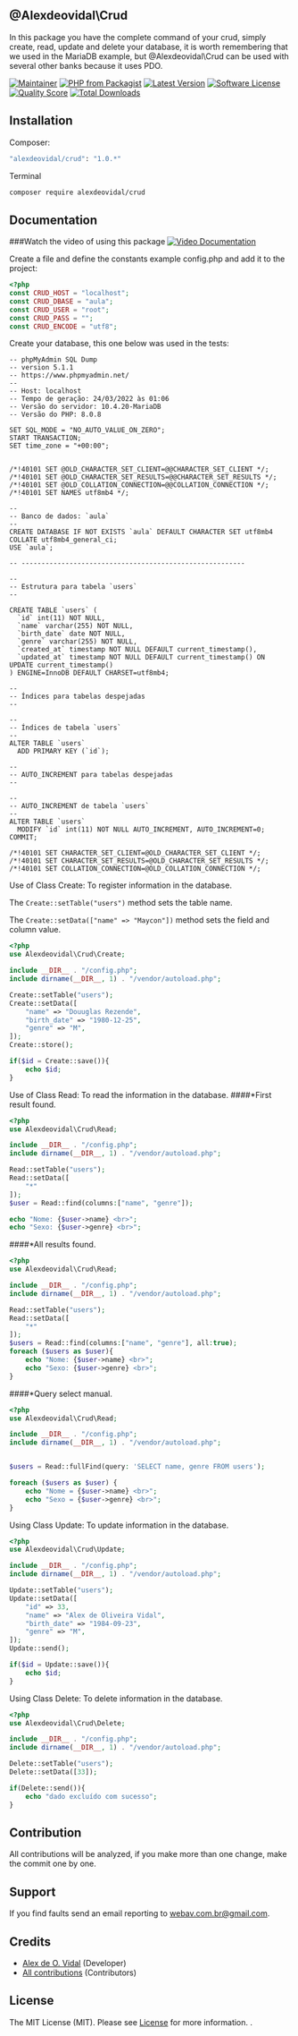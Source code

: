 ## @Alexdeovidal\Crud
In this package you have the complete command of your crud, simply create, read, update and delete your database, it is worth remembering that we used in the MariaDB example, but @Alexdeovidal\Crud can be used with several other banks because it uses PDO.

[![Maintainer](http://img.shields.io/badge/maintainer-@alexdeovidal-blue.svg?style=flat-square)](https://twitter.com/alexdeovidal)
[![PHP from Packagist](https://img.shields.io/packagist/php-v/alexdeovidal/crud.svg?style=flat-square)](https://packagist.org/packages/alexdeovidal/crud)
[![Latest Version](https://img.shields.io/github/release/alexdeovidal/crud.svg?style=flat-square)](https://github.com/alexdeovidal/crud/releases)
[![Software License](https://img.shields.io/badge/license-MIT-brightgreen.svg?style=flat-square)](LICENSE)
[![Quality Score](https://img.shields.io/scrutinizer/g/alexdeovidal/crud.svg?style=flat-square)](https://scrutinizer-ci.com/g/alexdeovidal/crud)
[![Total Downloads](https://img.shields.io/packagist/dt/alexdeovidal/crud.svg?style=flat-square)](https://packagist.org/packages/alexdeovidal/crud)

## Installation

Composer:

```bash
"alexdeovidal/crud": "1.0.*"
```

Terminal

```bash
composer require alexdeovidal/crud
```

## Documentation
###Watch the video of using this package
[![Video Documentation](https://github.com/alexdeovidal/crud/blob/main/youtube.png)](https://www.youtube.com/embed/DAZURz9f5kY)


Create a file and define the constants example config.php and add it to the project:
```php 
<?php
const CRUD_HOST = "localhost";
const CRUD_DBASE = "aula";
const CRUD_USER = "root";
const CRUD_PASS = "";
const CRUD_ENCODE = "utf8";
```

Create your database, this one below was used in the tests:

```mysql
-- phpMyAdmin SQL Dump
-- version 5.1.1
-- https://www.phpmyadmin.net/
--
-- Host: localhost
-- Tempo de geração: 24/03/2022 às 01:06
-- Versão do servidor: 10.4.20-MariaDB
-- Versão do PHP: 8.0.8

SET SQL_MODE = "NO_AUTO_VALUE_ON_ZERO";
START TRANSACTION;
SET time_zone = "+00:00";


/*!40101 SET @OLD_CHARACTER_SET_CLIENT=@@CHARACTER_SET_CLIENT */;
/*!40101 SET @OLD_CHARACTER_SET_RESULTS=@@CHARACTER_SET_RESULTS */;
/*!40101 SET @OLD_COLLATION_CONNECTION=@@COLLATION_CONNECTION */;
/*!40101 SET NAMES utf8mb4 */;

--
-- Banco de dados: `aula`
--
CREATE DATABASE IF NOT EXISTS `aula` DEFAULT CHARACTER SET utf8mb4 COLLATE utf8mb4_general_ci;
USE `aula`;

-- --------------------------------------------------------

--
-- Estrutura para tabela `users`
--

CREATE TABLE `users` (
  `id` int(11) NOT NULL,
  `name` varchar(255) NOT NULL,
  `birth_date` date NOT NULL,
  `genre` varchar(255) NOT NULL,
  `created_at` timestamp NOT NULL DEFAULT current_timestamp(),
  `updated_at` timestamp NOT NULL DEFAULT current_timestamp() ON UPDATE current_timestamp()
) ENGINE=InnoDB DEFAULT CHARSET=utf8mb4;

--
-- Índices para tabelas despejadas
--

--
-- Índices de tabela `users`
--
ALTER TABLE `users`
  ADD PRIMARY KEY (`id`);

--
-- AUTO_INCREMENT para tabelas despejadas
--

--
-- AUTO_INCREMENT de tabela `users`
--
ALTER TABLE `users`
  MODIFY `id` int(11) NOT NULL AUTO_INCREMENT, AUTO_INCREMENT=0;
COMMIT;

/*!40101 SET CHARACTER_SET_CLIENT=@OLD_CHARACTER_SET_CLIENT */;
/*!40101 SET CHARACTER_SET_RESULTS=@OLD_CHARACTER_SET_RESULTS */;
/*!40101 SET COLLATION_CONNECTION=@OLD_COLLATION_CONNECTION */;
```
Use of Class Create: To register information in the database.

The ```Create::setTable("users")``` method sets the table name.

The ```Create::setData(["name" => "Maycon"])``` method sets the field and column value.
```php
<?php
use Alexdeovidal\Crud\Create;

include __DIR__ . "/config.php";
include dirname(__DIR__, 1) . "/vendor/autoload.php";

Create::setTable("users");
Create::setData([
    "name" => "Douuglas Rezende",
    "birth_date" => "1980-12-25",
    "genre" => "M",
]);
Create::store();

if($id = Create::save()){
    echo $id;
}
```
Use of Class Read: To read the information in the database.
####*First result found.
```php
<?php
use Alexdeovidal\Crud\Read;

include __DIR__ . "/config.php";
include dirname(__DIR__, 1) . "/vendor/autoload.php";

Read::setTable("users");
Read::setData([
    "*"
]);
$user = Read::find(columns:["name", "genre"]);

echo "Nome: {$user->name} <br>";
echo "Sexo: {$user->genre} <br>";

```
####*All results found.
```php
<?php
use Alexdeovidal\Crud\Read;

include __DIR__ . "/config.php";
include dirname(__DIR__, 1) . "/vendor/autoload.php";

Read::setTable("users");
Read::setData([
    "*"
]);
$users = Read::find(columns:["name", "genre"], all:true);
foreach ($users as $user){
    echo "Nome: {$user->name} <br>";
    echo "Sexo: {$user->genre} <br>";
}

```

####*Query select manual.
```php
<?php
use Alexdeovidal\Crud\Read;

include __DIR__ . "/config.php";
include dirname(__DIR__, 1) . "/vendor/autoload.php";


$users = Read::fullFind(query: 'SELECT name, genre FROM users');

foreach ($users as $user) {
    echo "Nome = {$user->name} <br>";
    echo "Sexo = {$user->genre} <br>";
}
```
Using Class Update: To update information in the database.
```php
<?php
use Alexdeovidal\Crud\Update;

include __DIR__ . "/config.php";
include dirname(__DIR__, 1) . "/vendor/autoload.php";

Update::setTable("users");
Update::setData([
    "id" => 33,
    "name" => "Alex de Oliveira Vidal",
    "birth_date" => "1984-09-23",
    "genre" => "M",
]);
Update::send();

if($id = Update::save()){
    echo $id;
}
```
Using Class Delete: To delete information in the database.

```php
<?php
use Alexdeovidal\Crud\Delete;

include __DIR__ . "/config.php";
include dirname(__DIR__, 1) . "/vendor/autoload.php";

Delete::setTable("users");
Delete::setData([33]);

if(Delete::send()){
    echo "dado excluído com sucesso";
}
```

## Contribution

All contributions will be analyzed, if you make more than one change, make the commit one by one.

## Support


If you find faults send an email reporting to webav.com.br@gmail.com.

## Credits

- [Alex de O. Vidal](https://github.com/alexdeovidal) (Developer)
- [All contributions](https://github.com/alexdeovidal/crud/contributors) (Contributors)

## License

The MIT License (MIT). Please see [License](https://github.com/alexdeovidal/crud/LICENSE) for more information.
.